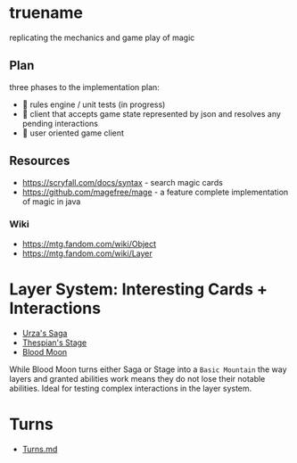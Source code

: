 # truename

replicating the mechanics and game play of magic

## Plan

three phases to the implementation plan:

- 🔳 rules engine / unit tests (in progress)
- 🔲 client that accepts game state represented by json and resolves any pending interactions
- 🔲 user oriented game client

## Resources

* https://scryfall.com/docs/syntax - search magic cards
* https://github.com/magefree/mage - a feature complete implementation of magic in java

### Wiki
* https://mtg.fandom.com/wiki/Object 
* https://mtg.fandom.com/wiki/Layer

# Layer System: Interesting Cards + Interactions
* [Urza's Saga](https://scryfall.com/card/mh2/259/urzas-saga)
* [Thespian's Stage](https://scryfall.com/card/2xm/327/thespians-stage)
* [Blood Moon](https://scryfall.com/card/2xm/118/blood-moon)

While Blood Moon turns either Saga or Stage into a `Basic Mountain` the way layers and granted abilities work means they do not lose their notable abilities. Ideal for testing complex interactions in the layer system.

# Turns
* [Turns.md](truename.Tests\Turns\turn-notes.md)